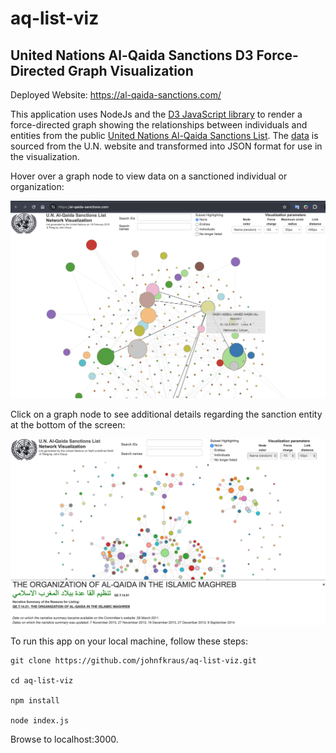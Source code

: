 # aq-list-viz

## United Nations Al-Qaida Sanctions D3 Force-Directed Graph Visualization

Deployed Website: https://al-qaida-sanctions.com/

This application uses NodeJs and the [D3 JavaScript library](https://d3js.org/) to render a force-directed graph showing the relationships between individuals and entities from the public [United Nations Al-Qaida Sanctions List](https://www.un.org/securitycouncil/sanctions/1267). The [data](data/AQList.xml)
 is sourced from the U.N. website and transformed into JSON format for use in the visualization.

Hover over a graph node to view data on a sanctioned individual or organization:

![Hover over a node](./images/hover-screenshot.png)

Click on a graph node to see additional details regarding the sanction entity at the bottom of the screen:

![Click on a node](./images/aq-list-viz-screenshot-click.png)

To run this app on your local machine, follow these steps:

```shell
git clone https://github.com/johnfkraus/aq-list-viz.git

cd aq-list-viz

npm install

node index.js
```
Browse to localhost:3000.





